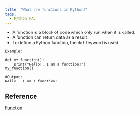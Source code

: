 ```yaml
---
title: "What are functions in Python?"
tags:
  - Python FAQ
---
```


* A function is a block of code which only run when it is called.
* A function can return data as a result.
* To define a Python function, the `def` keyword is used.

`Example:`

```python3
def my_function():
    print("Hello!. I am a function!") 
my_function()

#Output:
Hello!. I am a function!
```

## Reference

[Function](https://www.w3schools.com/python/python_functions.asp)
